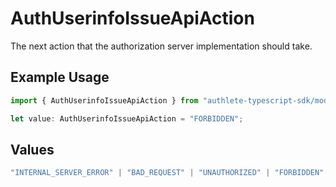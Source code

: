 # AuthUserinfoIssueApiAction

The next action that the authorization server implementation should take.

## Example Usage

```typescript
import { AuthUserinfoIssueApiAction } from "authlete-typescript-sdk/models/operations";

let value: AuthUserinfoIssueApiAction = "FORBIDDEN";
```

## Values

```typescript
"INTERNAL_SERVER_ERROR" | "BAD_REQUEST" | "UNAUTHORIZED" | "FORBIDDEN" | "JSON" | "OK"
```